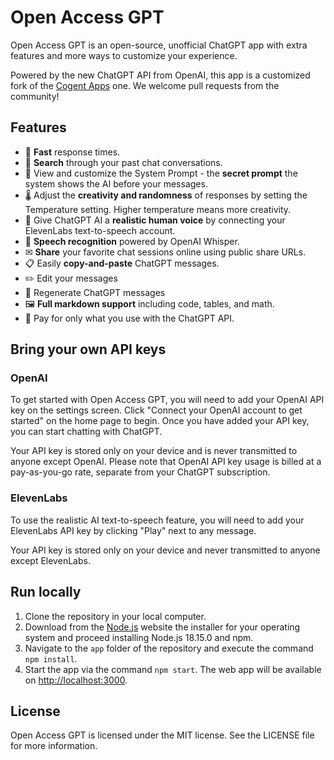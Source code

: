 # Open Access GPT

Open Access GPT is an open-source, unofficial ChatGPT app with extra features and more ways to customize your experience.

Powered by the new ChatGPT API from OpenAI, this app is a customized fork of the [Cogent Apps](https://github.com/cogentapps/chat-with-gpt) one. We welcome pull requests from the community!

## Features

-   🚀 **Fast** response times.
-   🔎 **Search** through your past chat conversations.
-   📄 View and customize the System Prompt - the **secret prompt** the system shows the AI before your messages.
-   🌡 Adjust the **creativity and randomness** of responses by setting the Temperature setting. Higher temperature means more creativity.
-   💬 Give ChatGPT AI a **realistic human voice** by connecting your ElevenLabs text-to-speech account.
-   🎤 **Speech recognition** powered by OpenAI Whisper.
-   ✉ **Share** your favorite chat sessions online using public share URLs.
-   📋 Easily **copy-and-paste** ChatGPT messages.
-   ✏️ Edit your messages
-   🔁 Regenerate ChatGPT messages
-   🖼 **Full markdown support** including code, tables, and math.
-   🫰 Pay for only what you use with the ChatGPT API.

## Bring your own API keys

### OpenAI

To get started with Open Access GPT, you will need to add your OpenAI API key on the settings screen. Click "Connect your OpenAI account to get started" on the home page to begin. Once you have added your API key, you can start chatting with ChatGPT.

Your API key is stored only on your device and is never transmitted to anyone except OpenAI. Please note that OpenAI API key usage is billed at a pay-as-you-go rate, separate from your ChatGPT subscription.

### ElevenLabs

To use the realistic AI text-to-speech feature, you will need to add your ElevenLabs API key by clicking "Play" next to any message.

Your API key is stored only on your device and never transmitted to anyone except ElevenLabs.

## Run locally

1. Clone the repository in your local computer.
2. Download from the [Node.js](https://nodejs.org/en) website the installer for your operating system and proceed installing  Node.js 18.15.0 and npm.
3. Navigate to the `app` folder of the repository and execute the command `npm install`.
4. Start the app via the command `npm start`. The web app will be available on [http://localhost:3000](http://localhost:3000).

## License

Open Access GPT is licensed under the MIT license. See the LICENSE file for more information.
